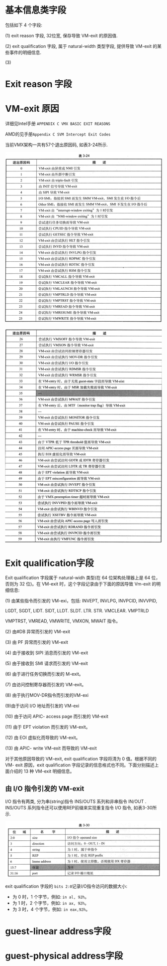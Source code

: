 

# 基本信息类字段

包括如下 4 个字段:

(1) exit reason 字段, 32位宽, 保存导致 VM-exit 的原因值.

(2) exit qualification 字段, 属于 natural-width 类型字段, 提供导致 VM-exit 的某些事件的明细信息. 

(3) 

# Exit reason 字段

# VM-exit 原因

详细见Intel手册 `APPENDIX C VMX BASIC EXIT REASONS`

AMD的见手册`Appendix C SVM Intercept Exit Codes`

当前VMX架构一共有57个退出原因码, 如表3-24所示.

![2020-07-28-16-00-51.png](./images/2020-07-28-16-00-51.png)

![2020-07-28-16-01-21.png](./images/2020-07-28-16-01-21.png)


# Exit qualification字段

Exit qualification 字段属于 natural-widh 类型(在 64 位架构处理器上是 64 位，否则为 32 位)。在 VM-exit 时，这个字段记录由于下面的原因导致 Vm-exit 的明细信息: 

 (1) 由某些指令而引发的 VM-exi，包括: INVEPT, INVLPG, INVPCID, INVVPID,

 LGDT, SGDT, LIDT. SIDT, LLDT. SLDT. LTR. STR. VMCLEAR. VMPTRLD

 VMPTRST, VMREAD, VMWRITE, VMXON, MWAIT 指令。

 (2) 由#DB 异常而引发的 VM-exit

 (3) 由 PF 异常而引发的 VM-exit

 (4) 由于接收到 SIPI 消息而引发的 VM-exit

 (5) 由于接收到 SMI 请求而引发的 VM-exit

 (6) 由于进行任务切换而引发的 M-exit。

 (7) 由访问控制寄存器而引发的 VM-exit。

 (8) 由于执行MOV-DR指令而引发的VM-exi

(9)由于访问 I/O 地址而引发的 VM-exi

 (10) 由于访问 APIC- access page 而引发的 VM-exit

 (11) 由于 EPT violation 而引发的 VM-exit。

 (12) 由 EOI 虚拟化而导致的 VM-exit。

 (13) 由 APIC- write VM-exit 而导致的 VM-exit

对于其他原因导致的 VM-exit, exit qualification 字段将清为 0 值。根据不同的 VM- exit 原因，exit qualification 字段记录的信息格式也不同。下面分别描述上面介绍的 13 种 VM-exit 明细信息。

## 由 I/O 指令引发的 VM-exit

I/O 指令有两类, 分为串(string)指令 INS/OUTS 系列和非串指令 IN/OUT . INS/OUTS 系列指令还可以使用REP前缀来实现重复指令 I/O 指令, 如表3-30所示.

![2020-09-04-14-17-58.png](./images/2020-09-04-14-17-58.png)

exit qualification 字段的 `bits 2:0`记录I/O指令访问的数据大小: 
* 为 0 时，1 个字节，例如: `in al, 92h`。
* 为 1 时，2 个字节，例如: `in ax, 92h`。
* 为 3 时，4 个字节，例如: `in eax,92h`。


# guest-linear address字段

# guest-physical address字段